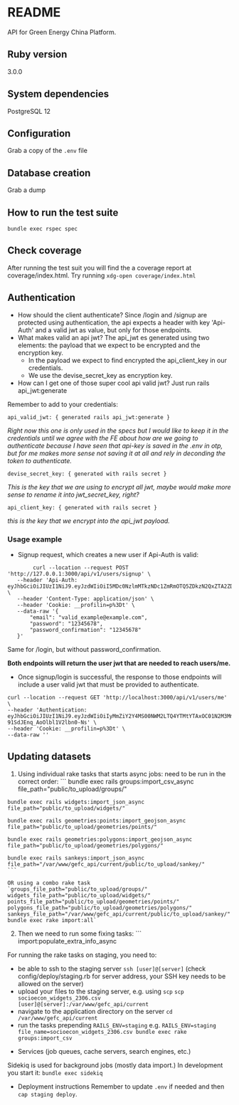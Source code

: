 # README

API for Green Energy China Platform.

## Ruby version
3.0.0

## System dependencies
PostgreSQL 12

## Configuration

Grab a copy of the `.env` file


## Database creation
Grab a dump

## How to run the test suite
`bundle exec rspec spec`

## Check coverage
After running the test suit you will find the a coverage report at coverage/index.html. Try running `xdg-open coverage/index.html`

## Authentication

 - How should the client authenticate?
	Since /login and /signup are protected using authentication, the api expects a header with key 'Api-Auth' and a valid jwt as value, but only for those endpoints.
 - What makes valid an api jwt?
	The api_jwt es generated using two elements: the payload that we expect to be encrypted and the encryption key.
	 - In the payload we expect to find encrypted the api_client_key in our credentials.
	 - We use the devise_secret_key as encryption key.
 - How can I get one of those super cool api valid jwt?
	Just run rails api_jwt:generate

Remember to add to your credentials:

    api_valid_jwt: { generated rails api_jwt:generate }
*Right now this one is only used in the specs but I would like to keep it in the credentials until we agree with the FE about how are we going to authenticate because I have seen that api-key is saved in the .env in otp, but for me makes more sense not saving it at all and rely in deconding the token to authenticate.*

    devise_secret_key: { generated with rails secret }

*This is the key that we are using to encrypt all jwt, maybe would make more sense to rename it into jwt_secret_key, right?*

    api_client_key: { generated with rails secret }

*this is the key that we encrypt into the api_jwt payload.*

### Usage example

 - Signup request, which creates a new user if Api-Auth is valid:
 ```
	     curl --location --request POST 'http://127.0.0.1:3000/api/v1/users/signup' \
    --header 'Api-Auth: eyJhbGciOiJIUzI1NiJ9.eyJzdWIiOiI5MDc0NzlmMTkzNDc1ZmRmOTQ5ZDkzN2QxZTA2ZDUxMmE5ZWRmMDdjNTUxZmFmODFlOGEyNWQyMTZmYmRiNTMxZjk0ZDhkNjcyZTZmNGYyZDVjMDFjYTQzNDBmODdhOTg0YTY0ZmEwZDYzM2IyM2QxNTFjNDlmYjIzZWRjYTY1NyIsImV4cCI6MTYyNjc3ODA2N30.kAAUhF35vHZYbHPN1lTebrRJm5wWj7OjO4Hv_Eh7uiY"' \
    --header 'Content-Type: application/json' \
    --header 'Cookie: __profilin=p%3Dt' \
    --data-raw '{
        "email": "valid_example@example.com",
        "password": "12345678",
        "password_confirmation": "12345678"
    }'
```

Same for /login, but without password_confirmation.

**Both endpoints will return the user jwt that are needed to reach users/me.**

- Once signup/login is successful, the response to those endpoints will include a user valid jwt that must be provided to authenticate.

```
curl --location --request GET 'http://localhost:3000/api/v1/users/me' \
--header 'Authentication: eyJhbGciOiJIUzI1NiJ9.eyJzdWIiOiIyMmZiY2Y4MS00NWM2LTQ4YTMtYTAxOC01N2M3MmM5OTY4ODMiLCJleHAiOjE2MjY4NzM2MjV9.3s6FZwkxobHcYNWnw-91SdJEnq_AoOlbl1V2lbn0-Ns' \
--header 'Cookie: __profilin=p%3Dt' \
--data-raw ''
```

## Updating datasets


  1. Using individual rake tasks that starts async jobs: need to be run in the correct order:
    ```
    bundle exec rails groups:import_csv_async file_path="public/to_upload/groups/"

    bundle exec rails widgets:import_json_async file_path="public/to_upload/widgets/"

    bundle exec rails geometries:points:import_geojson_async file_path="public/to_upload/geometries/points/"
    
    bundle exec rails geometries:polygons:import_geojson_async file_path="public/to_upload/geometries/polygons/"

    bundle exec rails sankeys:import_json_async file_path="/var/www/gefc_api/current/public/to_upload/sankey/"
    ```

    OR using a combo rake task
    `groups_file_path="public/to_upload/groups/" widgets_file_path="public/to_upload/widgets/" points_file_path="public/to_upload/geometries/points/" polygons_file_path="public/to_upload/geometries/polygons/" sankeys_file_path="/var/www/gefc_api/current/public/to_upload/sankey/" bundle exec rake import:all`

  2. Then we need to run some fixing tasks:
    ```
    import:populate_extra_info_async

For running the rake tasks on staging, you need to:
  - be able to ssh to the staging server
    `ssh [user]@[server]` (check config/deploy/staging.rb for server address, your SSH key needs to be allowed on the server)
  - upload your files to the staging server, e.g. using `scp`
    `scp socioecon_widgets_2306.csv [user]@[server]:/var/www/gefc_api/current`
  - navigate to the application directory on the server
    `cd /var/www/gefc_api/current`
  - run the tasks prepending `RAILS_ENV=staging`
    e.g. `RAILS_ENV=staging file_name=socioecon_widgets_2306.csv bundle exec rake groups:import_csv`


* Services (job queues, cache servers, search engines, etc.)

Sidekiq is used for background jobs (mostly data import.) In development you start it:
`bundle exec sidekiq`

* Deployment instructions
Remember to update `.env` if needed and then `cap staging deploy`.
